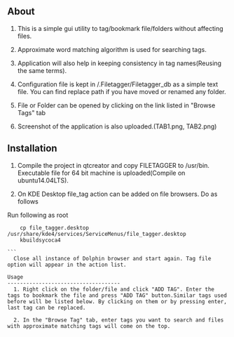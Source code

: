 About
------------------------------------

  1. This is a simple gui utility to tag/bookmark file/folders without affecting files.
  
  2. Approximate word matching algorithm is used for searching tags.

  3. Application will also help in keeping consistency in tag names(Reusing the same terms).

  4. Configuration file is kept in <home directory>/.Filetagger/Filetagger_db as a simple text file. You can find replace path if you have moved or renamed any folder.

  5. File or Folder can be opened by clicking on the link listed in "Browse Tags" tab

  6. Screenshot of the application is also uploaded.(TAB1.png, TAB2.png)

  

Installation
------------------------------------

  1. Compile the project in qtcreator and copy FILETAGGER to /usr/bin. Executable file for 64 bit machine is uploaded(Compile on ubuntu14.04LTS). 
  
  2. On KDE Desktop file_tag action can be added on file browsers. Do as follows 
  


Run following as root 
````
    cp file_tagger.desktop /usr/share/kde4/services/ServiceMenus/file_tagger.desktop
    kbuildsycoca4

```
  Close all instance of Dolphin browser and start again. Tag file option will appear in the action list.

Usage
------------------------------------
  1. Right click on the folder/file and click "ADD TAG". Enter the tags to bookmark the file and press "ADD TAG" button.Similar tags used before will be listed below. By clicking on them or by pressing enter, last tag can be replaced.
  
  2. In the "Browse Tag" tab, enter tags you want to search and files with approximate matching tags will come on the top.